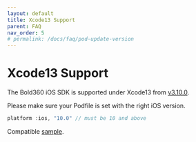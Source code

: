 ```yaml
---
layout: default
title: Xcode13 Support
parent: FAQ
nav_order: 5
# permalink: /docs/faq/pod-update-version
---
```


# Xcode13 Support

The Bold360 iOS SDK is supported under Xcode13 from [v3.10.0](https://genesys.github.io/bold360-mobile-docs-ios/docs/release-notes/#version-3100).

Please make sure your Podfile is set with the right iOS version.

```swift
platform :ios, "10.0" // must be 10 and above
```

Compatible [sample](https://github.com/genesys/bold360-mobile-samples-ios/tree/master/m1Sample).

